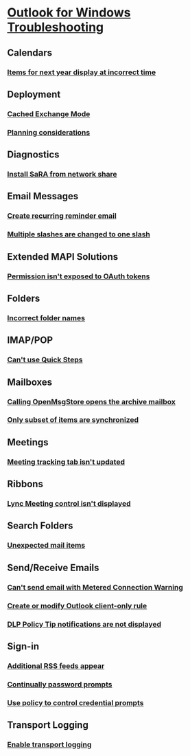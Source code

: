 # [Outlook for Windows Troubleshooting](../client.md)

## Calendars
### [Items for next year display at incorrect time](../calendars/calendar-items-display-incorrect-time.md)

## Deployment
### [Cached Exchange Mode](../deployment/cached-exchange-mode.md)
### [Planning considerations](../deployment/plan-outlook-2016-deployment.md)

## Diagnostics
### [Install SaRA from network share](https://docs.microsoft.com/office365/troubleshoot/installation/install-sara-from-network-share)

## Email Messages
### [Create recurring reminder email](../email-messages/create-recurring-email.md)
### [Multiple slashes are changed to one slash](../email-messages/url-multiple-slashes-become-single-slash.md)

## Extended MAPI Solutions
### [Permission isn't exposed to OAuth tokens](../extended-mapi-solutions/expose-permissions-issue-with-mapi-oauth-tokens.md)

## Folders
### [Incorrect folder names](../folders/incorrect-folder-names.md)

## IMAP/POP
### [Can't use Quick Steps](../imap-pop/outlook-quick-steps-issues.md)

## Mailboxes
### [Calling OpenMsgStore opens the archive mailbox](../mailboxes/calling-openmsgstore-opens-archive-mailbox.md)
### [Only subset of items are synchronized](../mailboxes/only-subset-items-synchronized.md)

## Meetings
### [Meeting tracking tab isn't updated](../meetings/meeting-tracking-tab-not-updated.md)

## Ribbons
### [Lync Meeting control isn't displayed](../ribbons/lync-meeting-control-not-displayed.md)

## Search Folders
### [Unexpected mail items](../search-folders/personmetadata-items.md)

## Send/Receive Emails
### [Can't send email with Metered Connection Warning](../send-receive-emails/metered-connection-warning.md)
### [Create or modify Outlook client-only rule](../send-receive-emails/create-modify-client-only-rule-with-error.md)
### [DLP Policy Tip notifications are not displayed](../send-receive-emails/can't-display-dlp-policytip.md)

## Sign-in
### [Additional RSS feeds appear](../sign-in/additional-rss-feeds-appear.md)
### [Continually password prompts](../sign-in/continually-prompts-password-office-365.md)
### [Use policy to control credential prompts](../sign-in/policy-control-credential-prompts.md)

## Transport Logging
### [Enable transport logging](../transport-logging/enable-transport-logging.md)